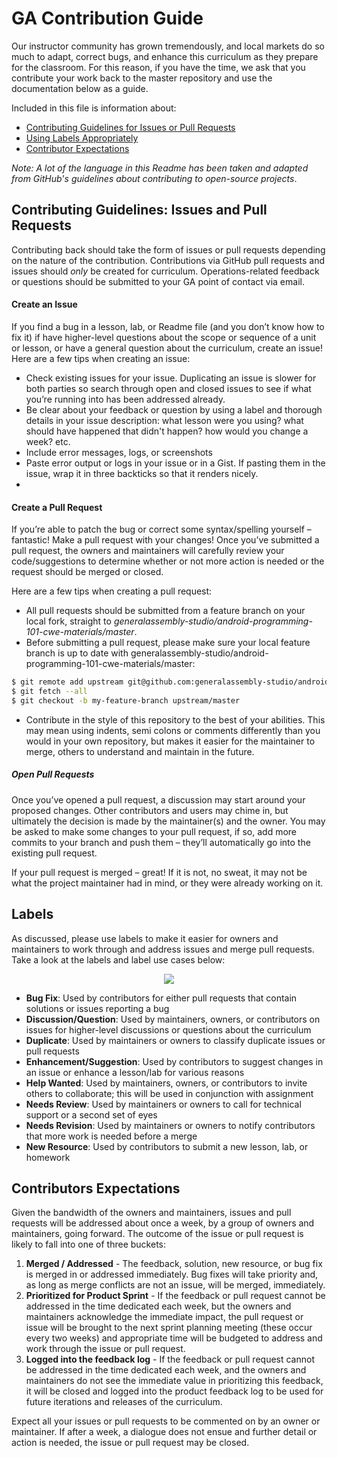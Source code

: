# GA Contribution Guide

Our instructor community has grown tremendously, and local markets do so much to adapt, correct bugs, and enhance this curriculum as they prepare for the classroom.  For this reason, if you have the time, we ask that you contribute your work back to the master repository and use the documentation below as a guide.

Included in this file is information about:

- [Contributing Guidelines for Issues or Pull Requests](#contributing-guidelines-issues-and-pull-requests)
- [Using Labels Appropriately](#labels)
- [Contributor Expectations](#contributors-expectations)

_Note: A lot of the language in this Readme has been taken and adapted from GitHub's guidelines about contributing to open-source projects_.

## Contributing Guidelines: Issues and Pull Requests

Contributing back should take the form of issues or pull requests depending on the nature of the contribution.  Contributions via GitHub pull requests and issues should *only* be created for curriculum.  Operations-related feedback or questions should be submitted to your GA point of contact via email.

#### Create an Issue

If you find a bug in a lesson, lab, or Readme file (and you don’t know how to fix it) if have higher-level questions about the scope or sequence of a unit or lesson, or have a general question about the curriculum, create an issue!
Here are a few tips when creating an issue:

- Check existing issues for your issue. Duplicating an issue is slower for both parties so search through open and closed issues to see if what you’re running into has been addressed already.
- Be clear about your feedback or question by using a label and thorough details in your issue description: what lesson were you using? what should have happened that didn't happen? how would you change a week? etc.
- Include error messages, logs, or screenshots
- Paste error output or logs in your issue or in a Gist. If pasting them in the issue, wrap it in three backticks so that it renders nicely.
- 
#### Create a Pull Request

If you’re able to patch the bug or correct some syntax/spelling yourself – fantastic! Make a pull request with your changes! Once you’ve submitted a pull request, the owners and maintainers will carefully review your code/suggestions to determine whether or not more action is needed or the request should be merged or closed.

Here are a few tips when creating a pull request:

- All pull requests should be submitted from a feature branch on your local fork, straight to *generalassembly-studio/android-programming-101-cwe-materials/master*.
- Before submitting a pull request, please make sure your local feature branch is up to date with generalassembly-studio/android-programming-101-cwe-materials/master:

```bash
$ git remote add upstream git@github.com:generalassembly-studio/android-programming-101-cwe-materials
$ git fetch --all
$ git checkout -b my-feature-branch upstream/master
```

- Contribute in the style of this repository to the best of your abilities. This may mean using indents, semi colons or comments differently than you would in your own repository, but makes it easier for the maintainer to merge, others to understand and maintain in the future.  

##### Open Pull Requests

Once you’ve opened a pull request, a discussion may start around your proposed changes. Other contributors and users may chime in, but ultimately the decision is made by the maintainer(s) and the owner. You may be asked to make some changes to your pull request, if so, add more commits to your branch and push them – they’ll automatically go into the existing pull request.

If your pull request is merged – great! If it is not, no sweat, it may not be what the project maintainer had in mind, or they were already working on it.

## Labels

As discussed, please use labels to make it easier for owners and maintainers to work through and address issues and merge pull requests.  Take a look at the labels and label use cases below:

<p align="center">
  <img src="https://i.imgur.com/l51r7vz.png">
</p>

- **Bug Fix**:  Used by contributors for either pull requests that contain solutions or issues reporting a bug
- **Discussion/Question**:  Used by maintainers, owners, or contributors on issues for higher-level discussions or questions about the curriculum
- **Duplicate**:  Used by maintainers or owners to classify duplicate issues or pull requests
- **Enhancement/Suggestion**:  Used by contributors to suggest changes in an issue or enhance a lesson/lab for various reasons
- **Help Wanted**:  Used by maintainers, owners, or contributors to invite others to collaborate; this will be used in conjunction with assignment
- **Needs Review**: Used by maintainers or owners to call for technical support or a second set of eyes
- **Needs Revision**:  Used by maintainers or owners to notify contributors that more work is needed before a merge
- **New Resource**:  Used by contributors to submit a new lesson, lab, or homework

## Contributors Expectations

Given the bandwidth of the owners and maintainers, issues and pull requests will be addressed about once a week, by a group of owners and maintainers, going forward.  The outcome of the issue or pull request is likely to fall into one of three buckets:

1. **Merged / Addressed** - The feedback, solution, new resource, or bug fix is merged in or addressed immediately. Bug fixes will take priority and, as long as merge conflicts are not an issue, will be merged, immediately.
2. **Prioritized for Product Sprint** - If the feedback or pull request cannot be addressed in the time dedicated each week, but the owners and maintainers acknowledge the immediate impact, the pull request or issue will be brought to the next sprint planning meeting (these occur every two weeks) and appropriate time will be budgeted to address and work through the issue or pull request.
3. **Logged into the feedback log** - If the feedback or pull request cannot be addressed in the time dedicated each week, and the owners and maintainers do not see the immediate value in prioritizing this feedback, it will be closed and logged into the product feedback log to be used for future iterations and releases of the curriculum. 

Expect all your issues or pull requests to be commented on by an owner or maintainer.  If after a week, a dialogue does not ensue and further detail or action is needed, the issue or pull request may be closed.
